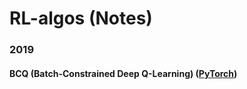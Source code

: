 # RL-algos (Notes)

### 2019
#### BCQ (Batch-Constrained Deep Q-Learning) ([PyTorch](https://github.com/sfujim/BCQ))
